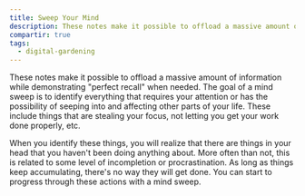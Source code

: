 ```yaml
---
title: Sweep Your Mind
description: These notes make it possible to offload a massive amount of information while demonstrating perfect recall when needed. The goal of a mind sweep is to identify everything that requires your attention or has the possibility of seeping into and affecting other parts of your life.
compartir: true
tags:
  - digital-gardening
---
```


These notes make it possible to offload a massive amount of information while demonstrating "perfect recall" when needed. The goal of a mind sweep is to identify everything that requires your attention or has the possibility of seeping into and affecting other parts of your life. These include things that are stealing your focus, not letting you get your work done properly, etc.

When you identify these things, you will realize that there are things in your head that you haven't been doing anything about. More often than not, this is related to some level of incompletion or procrastination. As long as things keep accumulating, there's no way they will get done. You can start to progress through these actions with a mind sweep.
